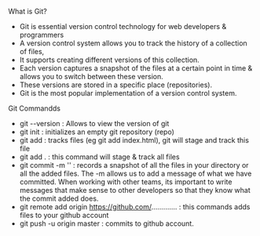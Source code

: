 What is Git?
- Git is essential version control technology for web developers & programmers
- A version control system allows you to track the history of a collection of files,
- It supports creating different versions of this collection.
- Each version captures a snapshot of the files at a certain point in time & allows you to switch between these version.
- These versions are stored in a specific place (repositories).
- Git is the most popular implementation of a version control system.


Git Commandds
- git --version : Allows to view the version of git
- git init : initializes an empty git repository (repo)
- git add : tracks files (eg git add index.html), git will stage and track this file
- git add . : this command will stage & track all files
- git commit -m '' : records a snapshot of all the files in your directory or all the added files. The -m allows us to add a message of what we have committed. When working with other teams, its important to write messages that make sense to other developers so that they know what the commit added does.
- git remote add origin https://github.com/............. : this commands adds files to your github account
- git push -u origin master : commits to github account.